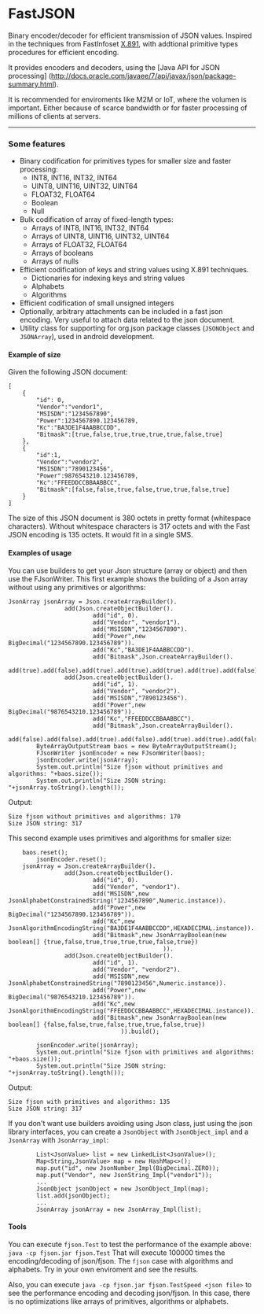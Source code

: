 FastJSON
========

Binary encoder/decoder for efficient transmission of JSON values. 
Inspired in the techniques from FastInfoset [X.891](http://www.itu.int/rec/T-REC-X.891-200505-I), with addtional primitive types procedures for efficient encoding.

It provides encoders and decoders, using the [Java API for JSON processing] (http://docs.oracle.com/javaee/7/api/javax/json/package-summary.html).

It is recommended for enviroments like M2M or IoT, where the volumen is important. Either because of scarce bandwidth or for faster processing of millions of clients at servers.
***

### Some features ###
- Binary codification for primitives types for smaller size and faster processing:
  - INT8, INT16, INT32, INT64
  - UINT8, UINT16, UINT32, UINT64
  - FLOAT32, FLOAT64
  - Boolean
  - Null
- Bulk codification of array of fixed-length types:
  - Arrays of INT8, INT16, INT32, INT64
  - Arrays of UINT8, UINT16, UINT32, UINT64
  - Arrays of FLOAT32, FLOAT64
  - Arrays of booleans
  - Arrays of nulls
- Efficient codification of keys and string values using X.891 techniques.
  - Dictionaries for indexing keys and string values
  - Alphabets
  - Algorithms
- Efficient codification of small unsigned integers
- Optionally, arbitrary attachments can be included in a fast json encoding. Very useful to attach data related to the json document.
- Utility class for supporting for org.json package classes (`JSONObject` and `JSONArray`), used in android development.

#### Example of size ####
Given the following JSON document:

```
[
	{
		"id": 0,
		"Vendor":"vendor1",
		"MSISDN":"1234567890",
		"Power":1234567890.123456789,
		"Kc":"BA3DE1F4AABBCCDD",
		"Bitmask":[true,false,true,true,true,true,false,true]
	},
	{
		"id":1,
		"Vendor":"vendor2",
		"MSISDN":"7890123456",
		"Power":9876543210.123456789,
		"Kc":"FFEEDDCCBBAABBCC",
		"Bitmask":[false,false,true,false,true,true,false,true]
	}
]
```
The size of this JSON document is 380 octets in pretty format (whitespace characters). Without whitespace characters is 317 octets and with the Fast JSON encoding is 135 octets. It would fit in a single SMS.

#### Examples of usage ####
You can use builders to get your Json structure (array or object) and then use the FJsonWriter.
This first example shows the building of a Json array without using any primitives or algorithms:
```
JsonArray jsonArray = Json.createArrayBuilder().
                add(Json.createObjectBuilder().
                        add("id", 0).
                        add("Vendor", "vendor1").
                        add("MSISDN","1234567890").
                        add("Power",new BigDecimal("1234567890.123456789")).
                        add("Kc","BA3DE1F4AABBCCDD").
                        add("Bitmask",Json.createArrayBuilder().
                                add(true).add(false).add(true).add(true).add(true).add(true).add(false).add(true))).
                add(Json.createObjectBuilder().
                        add("id", 1).
                        add("Vendor", "vendor2").
                        add("MSISDN","7890123456").
                        add("Power",new BigDecimal("9876543210.123456789")).
                        add("Kc","FFEEDDCCBBAABBCC").
                        add("Bitmask",Json.createArrayBuilder().
                                add(false).add(false).add(true).add(false).add(true).add(true).add(false).add(true))).build();
        ByteArrayOutputStream baos = new ByteArrayOutputStream();
        FJsonWriter jsonEncoder = new FJsonWriter(baos);
        jsonEncoder.write(jsonArray);
        System.out.println("Size fjson without primitives and algorithms: "+baos.size());
        System.out.println("Size JSON string: "+jsonArray.toString().length());
```
Output:
```
Size fjson without primitives and algorithms: 170
Size JSON string: 317
```

This second example uses primitives and algorithms for smaller size:
```
 	baos.reset();
        jsonEncoder.reset();
	jsonArray = Json.createArrayBuilder().
                add(Json.createObjectBuilder().
                        add("id", 0).
                        add("Vendor", "vendor1").
                        add("MSISDN",new JsonAlphabetConstrainedString("1234567890",Numeric.instance)).
                        add("Power",new BigDecimal("1234567890.123456789")).
                        add("Kc",new JsonAlgorithmEncodingString("BA3DE1F4AABBCCDD",HEXADECIMAL.instance)).
                        add("Bitmask",new JsonArrayBoolean(new boolean[] {true,false,true,true,true,true,false,true})
                                            )).
                add(Json.createObjectBuilder().
                        add("id", 1).
                        add("Vendor", "vendor2").
                        add("MSISDN",new JsonAlphabetConstrainedString("7890123456",Numeric.instance)).
                        add("Power",new BigDecimal("9876543210.123456789")).
                        add("Kc",new JsonAlgorithmEncodingString("FFEEDDCCBBAABBCC",HEXADECIMAL.instance)).
                        add("Bitmask",new JsonArrayBoolean(new boolean[] {false,false,true,false,true,true,false,true})
                                )).build();
       
        jsonEncoder.write(jsonArray);
        System.out.println("Size fjson with primitives and algorithms: "+baos.size());
        System.out.println("Size JSON string: "+jsonArray.toString().length());
```
Output:
```
Size fjson with primitives and algorithms: 135
Size JSON string: 317
```

If you don't want use builders avoiding using Json class, just using the json library interfaces, you can create a `JsonObject` with `JsonObject_impl` and a `JsonArray` with `JsonArray_impl`:
```
        List<JsonValue> list = new LinkedList<JsonValue>();
        Map<String,JsonValue> map = new HashMap<>();
        map.put("id", new JsonNumber_Impl(BigDecimal.ZERO));
        map.put("Vendor", new JsonString_Impl("vendor1"));
        ...
        JsonObject jsonObject = new JsonObject_Impl(map);
        list.add(jsonObject);
        ...
        JsonArray jsonArray = new JsonArray_Impl(list);
```

#### Tools ####

You can execute `fjson.Test` to test the performance of the example above: `java -cp fjson.jar fjson.Test`
That will execute 100000 times the encoding/decoding of json/fjson. The `fjson` case with algorithms and alphabets. Try in your own enviroment and see the results.

Also, you can execute `java -cp fjson.jar fjson.TestSpeed <json file>` to see the performance encoding and decoding json/fjson. In this case, there is no optimizations like arrays of primitives, algorithms or alphabets.

